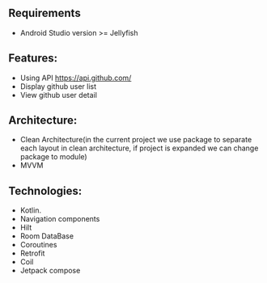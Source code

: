 ## Requirements
* Android Studio version >= Jellyfish

## Features:
* Using API https://api.github.com/
* Display github user list
* View github user detail

## Architecture:
* Clean Architecture(in the current project we use package to separate each layout in clean architecture, if project is expanded we can change package to module)
* MVVM

## Technologies:
* Kotlin.
* Navigation components
* Hilt
* Room DataBase
* Coroutines
* Retrofit
* Coil
* Jetpack compose
